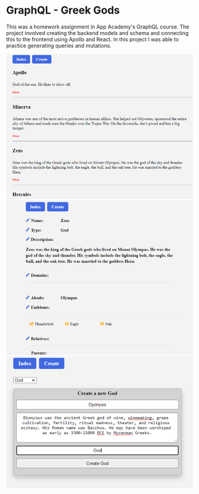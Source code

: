 # GraphQL - Greek Gods

This was a homework assignment in App Academy's GraphQL course.
The project involved creating the backend models and schema and connecting this to the frontend using Apollo and React.
In this project I was able to practice generating queries and mutations.

![Greek God project](greek1.png)
![Greek God project](greek2.png)
![Greek God project](greek3.png)
